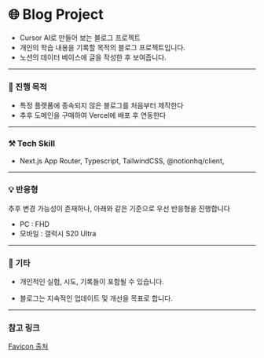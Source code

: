# 🌐 Blog Project

- Cursor AI로 만들어 보는 블로그 프로젝트
- 개인의 학습 내용을 기록할 목적의 블로그 프로젝트입니다.
- 노션의 데이터 베이스에 글을 작성한 후 보여줍니다.

---

### 🛑 진행 목적

- 특정 플랫폼에 종속되지 않은 블로그를 처음부터 제작한다
- 추후 도메인을 구매하여 Vercel에 배포 후 연동한다

---

### ⚒️ Tech Skill

- Next.js App Router, Typescript, TailwindCSS, @notionhq/client,

---

### 💡 반응형

추후 변경 가능성이 존재하나, 아래와 같은 기준으로 우선 반응형을 진행합니다

- PC : FHD
- 모바일 : 갤럭시 S20 Ultra

---

### 🚀 기타

- 개인적인 실험, 시도, 기록들이 포함될 수 있습니다.

- 블로그는 지속적인 업데이트 및 개선을 목표로 합니다.

---

### 참고 링크

[Favicon 출처](https://www.flaticon.com/free-icon/book_5832412?term=book&page=1&position=81&origin=search&related_id=5832412)
